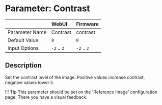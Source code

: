# Parameter: Contrast

|                   | WebUI               | Firmware
|:---               |:---                 |:----
| Parameter Name    | Contrast            | contrast
| Default Value     | `0`                 | `0`
| Input Options     | `-2` .. `2`         | `-2` .. `2`


## Description

Set the contrast level of the image. Positive values increase contrast, 
negative values lower it.


!!! Tip
    This parameter should be set on the 'Reference Image' configuration page.
    There you have a visual feedback.
